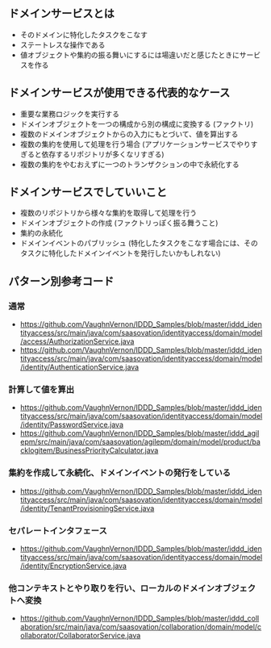 ## ドメインサービスとは

- そのドメインに特化したタスクをこなす
- ステートレスな操作である
- 値オブジェクトや集約の振る舞いにするには場違いだと感じたときにサービスを作る

## ドメインサービスが使用できる代表的なケース
- 重要な業務ロジックを実行する
- ドメインオブジェクトを一つの構成から別の構成に変換する (ファクトリ)
- 複数のドメインオブジェクトからの入力にもとづいて、値を算出する
- 複数の集約を使用して処理を行う場合 (アプリケーションサービスでやりすぎると依存するリポジトリが多くなリすぎる)
- 複数の集約をやむおえずに一つのトランザクションの中で永続化する

## ドメインサービスでしていいこと
- 複数のリポジトリから様々な集約を取得して処理を行う
- ドメインオブジェクトの作成 (ファクトリっぽく振る舞うこと)
- 集約の永続化
- ドメインイベントのパブリッシュ (特化したタスクをこなす場合には、そのタスクに特化したドメインイベントを発行したいかもしれない)

## パターン別参考コード

### 通常
- https://github.com/VaughnVernon/IDDD_Samples/blob/master/iddd_identityaccess/src/main/java/com/saasovation/identityaccess/domain/model/access/AuthorizationService.java
- https://github.com/VaughnVernon/IDDD_Samples/blob/master/iddd_identityaccess/src/main/java/com/saasovation/identityaccess/domain/model/identity/AuthenticationService.java

### 計算して値を算出
- https://github.com/VaughnVernon/IDDD_Samples/blob/master/iddd_identityaccess/src/main/java/com/saasovation/identityaccess/domain/model/identity/PasswordService.java
- https://github.com/VaughnVernon/IDDD_Samples/blob/master/iddd_agilepm/src/main/java/com/saasovation/agilepm/domain/model/product/backlogitem/BusinessPriorityCalculator.java

### 集約を作成して永続化、ドメインイベントの発行をしている
- https://github.com/VaughnVernon/IDDD_Samples/blob/master/iddd_identityaccess/src/main/java/com/saasovation/identityaccess/domain/model/identity/TenantProvisioningService.java

### セパレートインタフェース
- https://github.com/VaughnVernon/IDDD_Samples/blob/master/iddd_identityaccess/src/main/java/com/saasovation/identityaccess/domain/model/identity/EncryptionService.java

### 他コンテキストとやり取りを行い、ローカルのドメインオブジェクトへ変換
- https://github.com/VaughnVernon/IDDD_Samples/blob/master/iddd_collaboration/src/main/java/com/saasovation/collaboration/domain/model/collaborator/CollaboratorService.java

